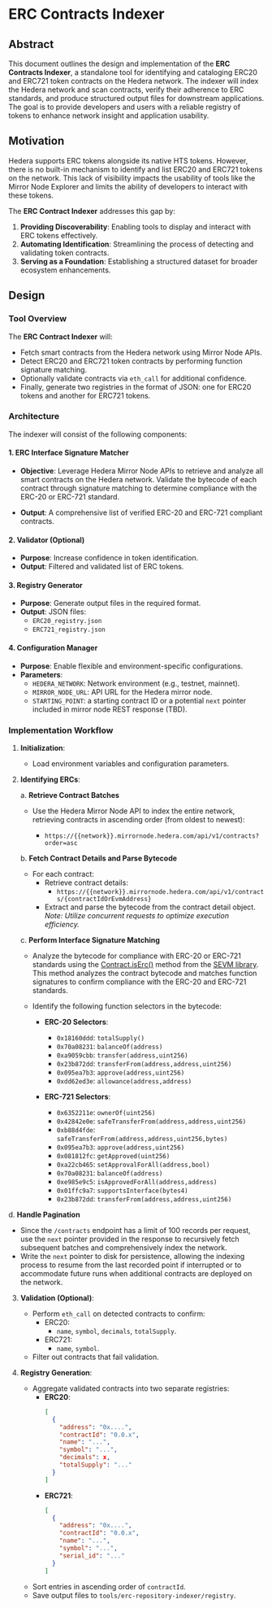 # ERC Contracts Indexer

## Abstract

This document outlines the design and implementation of the **ERC Contracts Indexer**, a standalone tool for identifying and cataloging ERC20 and ERC721 token contracts on the Hedera network. The indexer will index the Hedera network and scan contracts, verify their adherence to ERC standards, and produce structured output files for downstream applications. The goal is to provide developers and users with a reliable registry of tokens to enhance network insight and application usability.

## Motivation

Hedera supports ERC tokens alongside its native HTS tokens. However, there is no built-in mechanism to identify and list ERC20 and ERC721 tokens on the network. This lack of visibility impacts the usability of tools like the Mirror Node Explorer and limits the ability of developers to interact with these tokens.

The **ERC Contract Indexer** addresses this gap by:

1. **Providing Discoverability**: Enabling tools to display and interact with ERC tokens effectively.
2. **Automating Identification**: Streamlining the process of detecting and validating token contracts.
3. **Serving as a Foundation**: Establishing a structured dataset for broader ecosystem enhancements.

## Design

### Tool Overview

The **ERC Contract Indexer** will:

- Fetch smart contracts from the Hedera network using Mirror Node APIs.
- Detect ERC20 and ERC721 token contracts by performing function signature matching.
- Optionally validate contracts via `eth_call` for additional confidence.
- Finally, generate two registries in the format of JSON: one for ERC20 tokens and another for ERC721 tokens.

### Architecture

The indexer will consist of the following components:

#### 1. **ERC Interface Signature Matcher**

- **Objective**: Leverage Hedera Mirror Node APIs to retrieve and analyze all smart contracts on the Hedera network. Validate the bytecode of each contract through signature matching to determine compliance with the ERC-20 or ERC-721 standard.

- **Output**: A comprehensive list of verified ERC-20 and ERC-721 compliant contracts.

#### 2. **Validator** (Optional)

- **Purpose**: Increase confidence in token identification.
- **Output**: Filtered and validated list of ERC tokens.

#### 3. **Registry Generator**

- **Purpose**: Generate output files in the required format.
- **Output**: JSON files:
  - `ERC20_registry.json`
  - `ERC721_registry.json`

#### 4. **Configuration Manager**

- **Purpose**: Enable flexible and environment-specific configurations.
- **Parameters**:
  - `HEDERA_NETWORK`: Network environment (e.g., testnet, mainnet).
  - `MIRROR_NODE_URL`: API URL for the Hedera mirror node.
  - `STARTING_POINT`: a starting contract ID or a potential `next` pointer included in mirror node REST response (TBD).

### Implementation Workflow

1. **Initialization**:

   - Load environment variables and configuration parameters.

2. **Identifying ERCs**:

   a. **Retrieve Contract Batches**

   - Use the Hedera Mirror Node API to index the entire network, retrieving contracts in ascending order (from oldest to newest):

     - `https://{{network}}.mirrornode.hedera.com/api/v1/contracts?order=asc`

   b. **Fetch Contract Details and Parse Bytecode**

   - For each contract:
     - Retrieve contract details:
       - `https://{{network}}.mirrornode.hedera.com/api/v1/contracts/{contractIdOrEvmAddress}`
     - Extract and parse the bytecode from the contract detail object.
       _Note: Utilize concurrent requests to optimize execution efficiency._

   c. **Perform Interface Signature Matching**

   - Analyze the bytecode for compliance with ERC-20 or ERC-721 standards using the [Contract.isErc()](https://github.com/acuarica/evm/blob/402028ca8c3a33dbb8498f0200d9af2efbf4f792/src/index.ts#L153-L158) method from the [SEVM library](https://www.npmjs.com/package/sevm). This method analyzes the contract bytecode and matches function signatures to confirm compliance with the ERC-20 and ERC-721 standards.

   - Identify the following function selectors in the bytecode:

     - **ERC-20 Selectors**:

       - `0x18160ddd`: `totalSupply()`
       - `0x70a08231`: `balanceOf(address)`
       - `0xa9059cbb`: `transfer(address,uint256)`
       - `0x23b872dd`: `transferFrom(address,address,uint256)`
       - `0x095ea7b3`: `approve(address,uint256)`
       - `0xdd62ed3e`: `allowance(address,address)`

     - **ERC-721 Selectors**:
       - `0x6352211e`: `ownerOf(uint256)`
       - `0x42842e0e`: `safeTransferFrom(address,address,uint256)`
       - `0xb88d4fde`: `safeTransferFrom(address,address,uint256,bytes)`
       - `0x095ea7b3`: `approve(address,uint256)`
       - `0x081812fc`: `getApproved(uint256)`
       - `0xa22cb465`: `setApprovalForAll(address,bool)`
       - `0x70a08231`: `balanceOf(address)`
       - `0xe985e9c5`: `isApprovedForAll(address,address)`
       - `0x01ffc9a7`: `supportsInterface(bytes4)`
       - `0x23b872dd`: `transferFrom(address,address,uint256)`

d. **Handle Pagination**

- Since the `/contracts` endpoint has a limit of 100 records per request, use the `next` pointer provided in the response to recursively fetch subsequent batches and comprehensively index the network.
- Write the `next` pointer to disk for persistence, allowing the indexing process to resume from the last recorded point if interrupted or to accommodate future runs when additional contracts are deployed on the network.

3. **Validation (Optional)**:

   - Perform `eth_call` on detected contracts to confirm:
     - ERC20:
       - `name`, `symbol`, `decimals`, `totalSupply`.
     - ERC721:
       - `name`, `symbol`.
   - Filter out contracts that fail validation.

4. **Registry Generation**:
   - Aggregate validated contracts into two separate registries:
     - **ERC20**:
       ```json
       [
         {
           "address": "0x....",
           "contractId": "0.0.x",
           "name": "...",
           "symbol": "...",
           "decimals": x,
           "totalSupply": "..."
         }
       ]
       ```
     - **ERC721**:
       ```json
       [
         {
           "address": "0x....",
           "contractId": "0.0.x",
           "name": "...",
           "symbol": "...",
           "serial_id": "..."
         }
       ]
       ```
   - Sort entries in ascending order of `contractId`.
   - Save output files to `tools/erc-repository-indexer/registry`.
